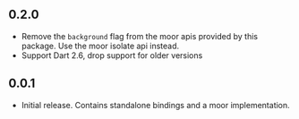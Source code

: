 ## 0.2.0

- Remove the `background` flag from the moor apis provided by this package. Use the moor isolate api
  instead.
- Support Dart 2.6, drop support for older versions

## 0.0.1

- Initial release. Contains standalone bindings and a moor implementation.